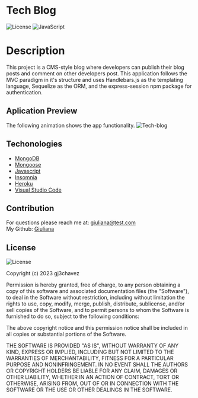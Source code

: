 # Tech Blog 
![License](https://img.shields.io/badge/License%20-MIT-orange)
![JavaScript](https://img.shields.io/badge/-JavaScript-yellow)

# Description
This project is a CMS-style blog where developers can publish their blog posts and comment on other developers post. This application follows the MVC paradigm in it's structure and uses Handlebars.js as the templating language, Sequelize as the ORM, and the express-session npm package for authentication.

## Aplication Preview
The following animation shows the app functionality.
![Tech-blog]()


## Techonologies

* [MongoDB](https://getbootstrap.com/)
* [Mongoose](https://www.w3schools.com/css/css_intro.asp)
* [Javascript](https://expressjs.com/)
* [Insomnia](https://developer.mozilla.org/en-US/docs/Web/HTML)
* [Heroku](https://openweathermap.org/api)
* [Visual Studio Code](https://code.visualstudio.com/)

## Contribution
For questions please reach me at: giuliana@test.com <br/>
My Github: [Giuliana](https://github.com/gj3chavez)

## License
![License](https://img.shields.io/badge/License%20-MIT-orange)
  
  Copyright (c) 2023 gj3chavez

Permission is hereby granted, free of charge, to any person obtaining a copy
of this software and associated documentation files (the "Software"), to deal
in the Software without restriction, including without limitation the rights
to use, copy, modify, merge, publish, distribute, sublicense, and/or sell
copies of the Software, and to permit persons to whom the Software is
furnished to do so, subject to the following conditions:

The above copyright notice and this permission notice shall be included in all
copies or substantial portions of the Software.

THE SOFTWARE IS PROVIDED "AS IS", WITHOUT WARRANTY OF ANY KIND, EXPRESS OR
IMPLIED, INCLUDING BUT NOT LIMITED TO THE WARRANTIES OF MERCHANTABILITY,
FITNESS FOR A PARTICULAR PURPOSE AND NONINFRINGEMENT. IN NO EVENT SHALL THE
AUTHORS OR COPYRIGHT HOLDERS BE LIABLE FOR ANY CLAIM, DAMAGES OR OTHER
LIABILITY, WHETHER IN AN ACTION OF CONTRACT, TORT OR OTHERWISE, ARISING FROM,
OUT OF OR IN CONNECTION WITH THE SOFTWARE OR THE USE OR OTHER DEALINGS IN THE
SOFTWARE.